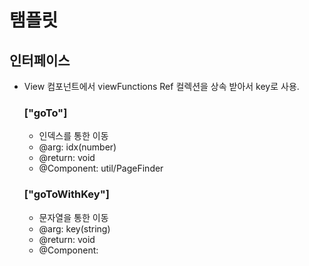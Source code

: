 # 탬플릿 

## 인터페이스
- View 컴포넌트에서 viewFunctions Ref 컬렉션을 상속 받아서 key로 사용.

  ### ["goTo"] 
  - 인덱스를 통한 이동
  - @arg: idx(number)
  - @return: void
  - @Component: util/PageFinder
    
  ### ["goToWithKey"] 
  - 문자열을 통한 이동
  - @arg: key(string)
  - @return: void
  - @Component: 
